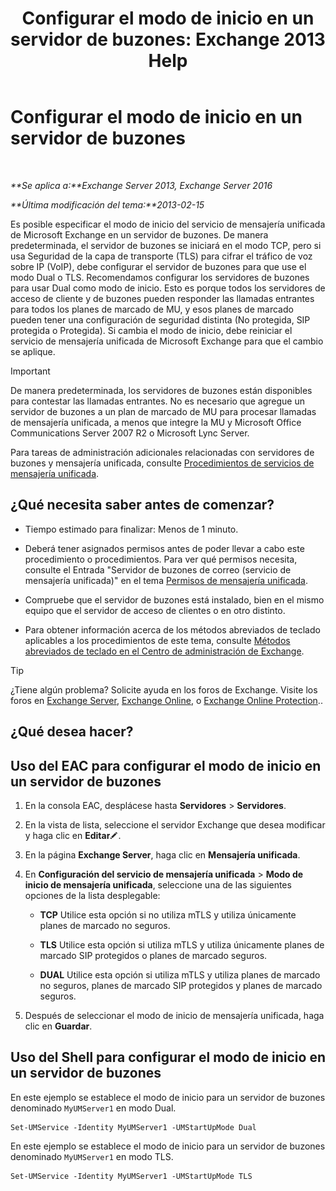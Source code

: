 ﻿---
title: 'Configurar el modo de inicio en un servidor de buzones: Exchange 2013 Help'
TOCTitle: Configurar el modo de inicio en un servidor de buzones
ms:assetid: 4457d6a0-52bd-4269-8cb5-d34d7fe9bfc3
ms:mtpsurl: https://technet.microsoft.com/es-es/library/Ee423544(v=EXCHG.150)
ms:contentKeyID: 50556778
ms.date: 05/22/2018
mtps_version: v=EXCHG.150
ms.translationtype: MT
---

# Configurar el modo de inicio en un servidor de buzones

 

_**Se aplica a:**Exchange Server 2013, Exchange Server 2016_

_**Última modificación del tema:**2013-02-15_

Es posible especificar el modo de inicio del servicio de mensajería unificada de Microsoft Exchange en un servidor de buzones. De manera predeterminada, el servidor de buzones se iniciará en el modo TCP, pero si usa Seguridad de la capa de transporte (TLS) para cifrar el tráfico de voz sobre IP (VoIP), debe configurar el servidor de buzones para que use el modo Dual o TLS. Recomendamos configurar los servidores de buzones para usar Dual como modo de inicio. Esto es porque todos los servidores de acceso de cliente y de buzones pueden responder las llamadas entrantes para todos los planes de marcado de MU, y esos planes de marcado pueden tener una configuración de seguridad distinta (No protegida, SIP protegida o Protegida). Si cambia el modo de inicio, debe reiniciar el servicio de mensajería unificada de Microsoft Exchange para que el cambio se aplique.


> [!IMPORTANT]
> De manera predeterminada, los servidores de buzones están disponibles para contestar las llamadas entrantes. No es necesario que agregue un servidor de buzones a un plan de marcado de MU para procesar llamadas de mensajería unificada, a menos que integre la MU y Microsoft Office Communications Server 2007 R2 o Microsoft Lync Server.



Para tareas de administración adicionales relacionadas con servidores de buzones y mensajería unificada, consulte [Procedimientos de servicios de mensajería unificada](um-services-procedures-exchange-2013-help.md).

## ¿Qué necesita saber antes de comenzar?

  - Tiempo estimado para finalizar: Menos de 1 minuto.

  - Deberá tener asignados permisos antes de poder llevar a cabo este procedimiento o procedimientos. Para ver qué permisos necesita, consulte el Entrada "Servidor de buzones de correo (servicio de mensajería unificada)" en el tema [Permisos de mensajería unificada](unified-messaging-permissions-exchange-2013-help.md).

  - Compruebe que el servidor de buzones está instalado, bien en el mismo equipo que el servidor de acceso de clientes o en otro distinto.

  - Para obtener información acerca de los métodos abreviados de teclado aplicables a los procedimientos de este tema, consulte [Métodos abreviados de teclado en el Centro de administración de Exchange](keyboard-shortcuts-in-the-exchange-admin-center-exchange-online-protection-help.md).


> [!TIP]
> ¿Tiene algún problema? Solicite ayuda en los foros de Exchange. Visite los foros en <A href="https://go.microsoft.com/fwlink/p/?linkid=60612">Exchange Server</A>, <A href="https://go.microsoft.com/fwlink/p/?linkid=267542">Exchange Online</A>, o <A href="https://go.microsoft.com/fwlink/p/?linkid=285351">Exchange Online Protection</A>..



## ¿Qué desea hacer?

## Uso del EAC para configurar el modo de inicio en un servidor de buzones

1.  En la consola EAC, desplácese hasta **Servidores** \> **Servidores**.

2.  En la vista de lista, seleccione el servidor Exchange que desea modificar y haga clic en **Editar**![Icono Editar](images/Bb124582.6f53ccb2-1f13-4c02-bea0-30690e6ea71d(EXCHG.150).gif "Icono Editar").

3.  En la página **Exchange Server**, haga clic en **Mensajería unificada**.

4.  En **Configuración del servicio de mensajería unificada** \> **Modo de inicio de mensajería unificada**, seleccione una de las siguientes opciones de la lista desplegable:
    
      - **TCP** Utilice esta opción si no utiliza mTLS y utiliza únicamente planes de marcado no seguros.
    
      - **TLS** Utilice esta opción si utiliza mTLS y utiliza únicamente planes de marcado SIP protegidos o planes de marcado seguros.
    
      - **DUAL** Utilice esta opción si utiliza mTLS y utiliza planes de marcado no seguros, planes de marcado SIP protegidos y planes de marcado seguros.

5.  Después de seleccionar el modo de inicio de mensajería unificada, haga clic en **Guardar**.

## Uso del Shell para configurar el modo de inicio en un servidor de buzones

En este ejemplo se establece el modo de inicio para un servidor de buzones denominado `MyUMServer1` en modo Dual.

    Set-UMService -Identity MyUMServer1 -UMStartUpMode Dual

En este ejemplo se establece el modo de inicio para un servidor de buzones denominado `MyUMServer1` en modo TLS.

    Set-UMService -Identity MyUMServer1 -UMStartUpMode TLS

